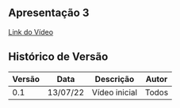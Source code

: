## Apresentação 3

[Link do Vídeo](https://youtu.be/eI7DzjrKVU4)

## Histórico de Versão

| Versão | Data | Descrição | Autor |
|--------|------|-----------|-------|
| 0.1 | 13/07/22 | Vídeo inicial | Todos |

